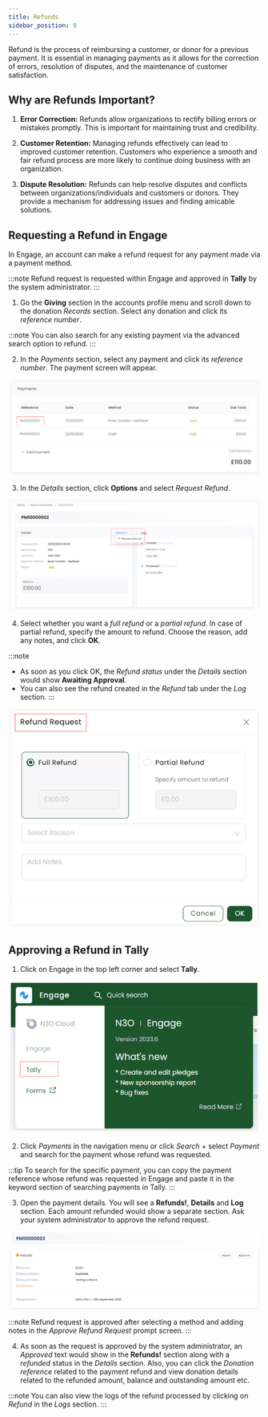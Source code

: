 ```yaml
---
title: Refunds
sidebar_position: 9
---
```


Refund is the process of reimbursing a customer, or donor for a previous payment. It is essential in managing payments as it allows for the correction of errors, resolution of disputes, and the maintenance of customer satisfaction.

## Why are Refunds Important?

1. **Error Correction:** Refunds allow organizations to rectify billing errors or mistakes promptly. This is important for maintaining trust and credibility.

2. **Customer Retention:** Managing refunds effectively can lead to improved customer retention. Customers who experience a smooth and fair refund process are more likely to continue doing business with an organization.

3. **Dispute Resolution:** Refunds can help resolve disputes and conflicts between organizations/individuals and customers or donors. They provide a mechanism for addressing issues and finding amicable solutions.

## Requesting a Refund in Engage

In Engage, an account can make a refund request for any payment made via a payment method.

:::note
Refund request is requested within Engage and approved in **Tally** by the system administrator. 
:::

1. Go the **Giving** section in the accounts profile menu and scroll down to the donation *Records* section. Select any donation and click its *reference number*.

:::note
You can also search for any existing payment via the advanced search option to refund.
:::

2. In the *Payments* section, select any payment and click its *reference number*. The payment screen will appear.

![Select payment](./select-payment.png)

3. In the *Details* section, click **Options** and select *Request Refund*.

![Option request refund](./request-refund-option.png)

4. Select whether you want a *full refund* or a *partial refund*. In case of partial refund, specify the amount to refund. Choose the reason, add any notes, and click **OK**. 

:::note
- As soon as you click OK, the *Refund status* under the *Details* section would show **Awaiting Approval**.
- You can also see the refund created in the *Refund* tab under the *Log* section. 
:::

![Refund request screen](./refund-request-screen.png)

## Approving a Refund in Tally

1. Click on Engage in the top left corner and select **Tally**. 

![Click Tally](./select-tally.png)

2. Click *Payments* in the navigation menu or click *Search* + select *Payment* and search for the payment whose refund was requested.

:::tip
To search for the specific payment, you can copy the payment reference whose refund was requested in Engage and paste it in the keyword section of searching payments in Tally.
:::

3. Open the payment details. You will see a **Refunds!**, **Details** and **Log** section. Each amount refunded would show a separate section. Ask your system administrator to approve the refund request. 

![Payment Detail Screen](./payment-refund-detail-screen.png)

:::note
Refund request is approved after selecting a method and adding notes in the *Approve Refund Request* prompt screen.
:::

4. As soon as the request is approved by the system administrator, an *Approved* text would show in the **Refunds!** section along with a *refunded* status in the *Details* section. Also, you can click the *Donation reference* related to the payment refund and view donation details related to the refunded amount, balance and outstanding amount etc. 

:::note
You can also view the logs of the refund processed by clicking on *Refund* in the *Logs* section. 
:::